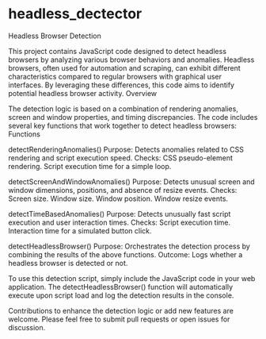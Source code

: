 # headless_dectector
Headless Browser Detection

This project contains JavaScript code designed to detect headless browsers by analyzing various browser behaviors and anomalies. Headless browsers, often used for automation and scraping, can exhibit different characteristics compared to regular browsers with graphical user interfaces. By leveraging these differences, this code aims to identify potential headless browser activity.
Overview

The detection logic is based on a combination of rendering anomalies, screen and window properties, and timing discrepancies. The code includes several key functions that work together to detect headless browsers:
Functions

  detectRenderingAnomalies()
        Purpose: Detects anomalies related to CSS rendering and script execution speed.
        Checks:
            CSS pseudo-element rendering.
            Script execution time for a simple loop.

  detectScreenAndWindowAnomalies()
        Purpose: Detects unusual screen and window dimensions, positions, and absence of resize events.
        Checks:
            Screen size.
            Window size.
            Window position.
            Window resize events.

  detectTimeBasedAnomalies()
        Purpose: Detects unusually fast script execution and user interaction times.
        Checks:
            Script execution time.
            Interaction time for a simulated button click.

  detectHeadlessBrowser()
        Purpose: Orchestrates the detection process by combining the results of the above functions.
        Outcome: Logs whether a headless browser is detected or not.


To use this detection script, simply include the JavaScript code in your web application. The detectHeadlessBrowser() function will automatically execute upon script load and log the detection results in the console.

Contributions to enhance the detection logic or add new features are welcome. Please feel free to submit pull requests or open issues for discussion.
